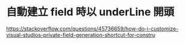# 自動建立 field 時以 underLine 開頭

https://stackoverflow.com/questions/45736659/how-do-i-customize-visual-studios-private-field-generation-shortcut-for-constru